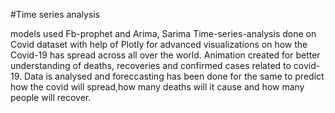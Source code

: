 #Time series analysis 

models used Fb-prophet and Arima, Sarima
Time-series-analysis done on Covid dataset with help of Plotly for advanced visualizations on how the Covid-19 has spread across all over the world.
Animation created for better understanding of deaths, recoveries and confirmed cases related to covid-19.
Data is analysed and foreccasting has been done for the same to predict how the covid will spread,how many deaths will it cause and how many people will recover.
